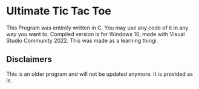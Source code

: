 # Ultimate Tic Tac Toe
This Program was entirely written in C. You may use any code of it in any way you want to.
Compiled version is for Windows 10, made with Visual Studio Community 2022.
This was made as a learning thingi.
## Disclaimers
This is an older program and will not be updated anymore. It is provided as is.
